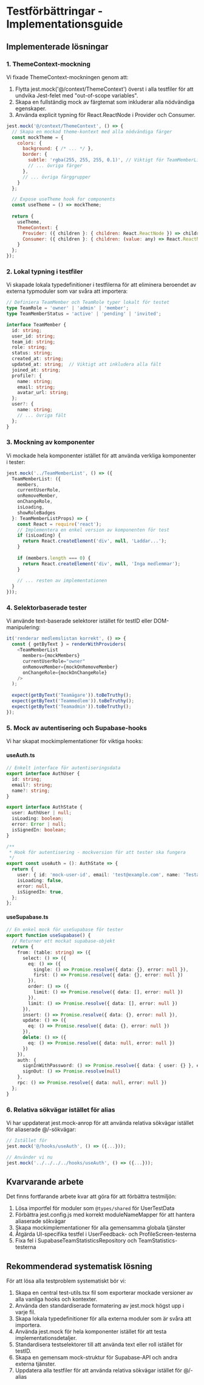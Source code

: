 # Testförbättringar - Implementationsguide

## Implementerade lösningar

### 1. ThemeContext-mockning

Vi fixade ThemeContext-mockningen genom att:

1. Flytta jest.mock('@/context/ThemeContext') överst i alla testfiler för att undvika Jest-felet med "out-of-scope variables".
2. Skapa en fullständig mock av färgtemat som inkluderar alla nödvändiga egenskaper.
3. Använda explicit typning för React.ReactNode i Provider och Consumer.

```javascript
jest.mock('@/context/ThemeContext', () => {
  // Skapa en mockad theme-kontext med alla nödvändiga färger
  const mockTheme = {
    colors: {
      background: { /* ... */ },
      border: {
        subtle: 'rgba(255, 255, 255, 0.1)', // Viktigt för TeamMemberList
        // ... övriga färger
      },
      // ... övriga färggrupper
    }
  };

  // Expose useTheme hook for components
  const useTheme = () => mockTheme;
  
  return {
    useTheme,
    ThemeContext: {
      Provider: ({ children }: { children: React.ReactNode }) => children,
      Consumer: ({ children }: { children: (value: any) => React.ReactNode }) => children(mockTheme)
    }
  };
});
```

### 2. Lokal typning i testfiler

Vi skapade lokala typedefinitioner i testfilerna för att eliminera beroendet av externa typmoduler som var svåra att importera:

```typescript
// Definiera TeamMember och TeamRole typer lokalt för testet
type TeamRole = 'owner' | 'admin' | 'member';
type TeamMemberStatus = 'active' | 'pending' | 'invited';

interface TeamMember {
  id: string;
  user_id: string;
  team_id: string;
  role: string;
  status: string;
  created_at: string;
  updated_at: string;  // Viktigt att inkludera alla fält
  joined_at: string;
  profile?: {
    name: string;
    email: string;
    avatar_url: string;
  };
  user?: {
    name: string;
    // ... övriga fält
  };
}
```

### 3. Mockning av komponenter

Vi mockade hela komponenter istället för att använda verkliga komponenter i tester:

```typescript
jest.mock('../TeamMemberList', () => ({
  TeamMemberList: ({ 
    members, 
    currentUserRole, 
    onRemoveMember, 
    onChangeRole, 
    isLoading,
    showRoleBadges
  }: TeamMemberListProps) => {
    const React = require('react');
    // Implementera en enkel version av komponenten för test
    if (isLoading) {
      return React.createElement('div', null, 'Laddar...');
    }
    
    if (members.length === 0) {
      return React.createElement('div', null, 'Inga medlemmar');
    }
    
    // ... resten av implementationen
  }
}));
```

### 4. Selektorbaserade tester

Vi använde text-baserade selektorer istället för testID eller DOM-manipulering:

```typescript
it('renderar medlemslistan korrekt', () => {
  const { getByText } = renderWithProviders(
    <TeamMemberList
      members={mockMembers}
      currentUserRole="owner"
      onRemoveMember={mockOnRemoveMember}
      onChangeRole={mockOnChangeRole}
    />
  );
  
  expect(getByText('Teamägare')).toBeTruthy();
  expect(getByText('Teammedlem')).toBeTruthy();
  expect(getByText('Teamadmin')).toBeTruthy();
});
```

### 5. Mock av autentisering och Supabase-hooks

Vi har skapat mockimplementationer för viktiga hooks:

#### useAuth.ts

```typescript
// Enkelt interface för autentiseringsdata
export interface AuthUser {
  id: string;
  email?: string;
  name?: string;
}

export interface AuthState {
  user: AuthUser | null;
  isLoading: boolean;
  error: Error | null;
  isSignedIn: boolean;
}

/**
 * Hook för autentisering - mockversion för att tester ska fungera
 */
export const useAuth = (): AuthState => {
  return {
    user: { id: 'mock-user-id', email: 'test@example.com', name: 'Testanvändare' },
    isLoading: false,
    error: null,
    isSignedIn: true,
  };
};
```

#### useSupabase.ts

```typescript
// En enkel mock för useSupabase för tester
export function useSupabase() {
  // Returner ett mockat supabase-objekt
  return {
    from: (table: string) => ({
      select: () => ({
        eq: () => ({
          single: () => Promise.resolve({ data: {}, error: null }),
          first: () => Promise.resolve({ data: {}, error: null })
        }),
        order: () => ({
          limit: () => Promise.resolve({ data: [], error: null })
        }),
        limit: () => Promise.resolve({ data: [], error: null })
      }),
      insert: () => Promise.resolve({ data: {}, error: null }),
      update: () => ({
        eq: () => Promise.resolve({ data: {}, error: null })
      }),
      delete: () => ({
        eq: () => Promise.resolve({ data: null, error: null })
      })
    }),
    auth: {
      signInWithPassword: () => Promise.resolve({ data: { user: {} }, error: null }),
      signOut: () => Promise.resolve(null)
    },
    rpc: () => Promise.resolve({ data: null, error: null })
  };
}
```

### 6. Relativa sökvägar istället för alias

Vi har uppdaterat jest.mock-anrop för att använda relativa sökvägar istället för aliaserade @/-sökvägar:

```typescript
// Istället för
jest.mock('@/hooks/useAuth', () => ({...}));

// Använder vi nu
jest.mock('../../../../hooks/useAuth', () => ({...}));
```

## Kvarvarande arbete

Det finns fortfarande arbete kvar att göra för att förbättra testmiljön:

1. Lösa importfel för moduler som `@types/shared` för UserTestData
2. Förbättra jest.config.js med korrekt moduleNameMapper för att hantera aliaserade sökvägar
3. Skapa mockimplementationer för alla gemensamma globala tjänster
4. Åtgärda UI-specifika testfel i UserFeedback- och ProfileScreen-testerna
5. Fixa fel i SupabaseTeamStatisticsRepository och TeamStatistics-testerna

## Rekommenderad systematisk lösning

För att lösa alla testproblem systematiskt bör vi:

1. Skapa en central test-utils.tsx fil som exporterar mockade versioner av alla vanliga hooks och kontexter.
2. Använda den standardiserade formatering av jest.mock högst upp i varje fil.
3. Skapa lokala typedefinitioner för alla externa moduler som är svåra att importera.
4. Använda jest.mock för hela komponenter istället för att testa implementationsdetaljer.
5. Standardisera testselektorer till att använda text eller roll istället för testID.
6. Skapa en gemensam mock-struktur för Supabase-API och andra externa tjänster.
7. Uppdatera alla testfiler för att använda relativa sökvägar istället för @/-alias 